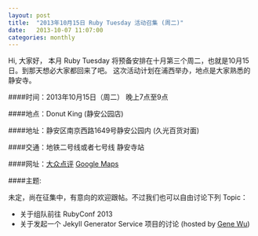 ```yaml
---
layout: post
title:  "2013年10月15日 Ruby Tuesday 活动召集 (周二)"
date:   2013-10-07 11:07:00
categories: monthly
---
```


Hi, 大家好，
本月 Ruby Tuesday 将预备安排在十月第三个周二，也就是10月15日。到那天想必大家都回来了吧。
这次活动计划在浦西举办，地点是大家熟悉的静安寺。

####时间：2013年10月15日（周二） 晚上7点至9点

####地点：Donut King (静安公园店)

####地址：静安区南京西路1649号静安公园内 (久光百货对面)

####交通：地铁二号线或者七号线 静安寺站

####网址：[大众点评](http://www.dianping.com/shop/2787973) [Google Maps](http://goo.gl/maps/EO3bG)

####主题:

未定，尚在征集中，有意向的欢迎跟帖。不过我们也可以自由讨论下列 Topic：

* 关于组队前往 RubyConf 2013
* 关于发起一个 Jekyll Generator Service 项目的讨论 (hosted by [Gene Wu](http://twitter.com/gene_wu))

